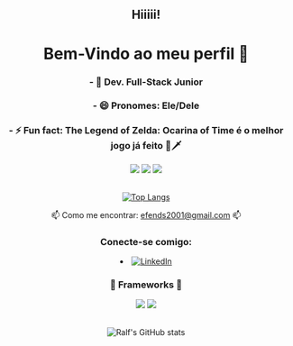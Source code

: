 <h2 align="center">Hiiiii!</h1>

<h1 align="center"> Bem-Vindo ao meu perfil 👋</h1>

<h3 align="center">- 🤖 Dev. Full-Stack Junior</h3>

<h3 align="center">- 😄 Pronomes: Ele/Dele</h3>

<h3 align="center">- ⚡ Fun fact: The Legend of Zelda: Ocarina of Time é o melhor jogo já feito 🏹🗡</h3>




 <div align="center">

  <span>

   <img src="https://img.shields.io/badge/JavaScript-F7DF1E?style=for-the-badge&logo=javascript&logoColor=black"/>

   <img src="https://img.shields.io/badge/HTML5-E34F26?style=for-the-badge&logo=html5&logoColor=white"/>

   <img src="https://img.shields.io/badge/CSS3-1572B6?style=for-the-badge&logo=css3&logoColor=white"/>

  </span>

 </div>

</br>



<div align="center">



[![Top Langs](https://github-readme-stats.vercel.app/api/top-langs/?username=cadunands&layout=compact&theme=tokyonight)](https://github.com/ralfprezia/github-readme-stats)

  



</div>


<div align="center">

  

 📫 Como me encontrar: efends2001@gmail.com 📫
 

</div>

<h3 align="center">Conecte-se comigo:</h3>

  
<li align="center">  
<a href="https://www.linkedin.com/in/eduardo-fernandes-1001/" target="_blank"><img src="https://img.shields.io/badge/LinkedIn-0077B5?style=for-the-badge&logo=linkedin&logoColor=white" alt="LinkedIn"></a>
  </a>
</li>




<h3 align="center"> 🚀 Frameworks 🚀 </h3>

<div align="center">

 <span>

  <img src="https://img.shields.io/badge/React-20232A?style=for-the-badge&logo=react&logoColor=61DAFB"/>
  
  <img src="https://img.shields.io/badge/Bootstrap-563D7C?style=for-the-badge&logo=bootstrap&logoColor=white"/>  

 </span>

</div>


</br>

<div align="center">

  

![Ralf's GitHub stats](https://github-readme-stats.vercel.app/api?username=cadunands&show_icons=true&theme=tokyonight)



</div>


</br>



<!--
**cadunands/cadunands** is a ✨ _special_ ✨ repository because its `README.md` (this file) appears on your GitHub profile.

Here are some ideas to get you started:

- 🔭 I’m currently working on ...
- 🌱 I’m currently learning ...
- 👯 I’m looking to collaborate on ...
- 🤔 I’m looking for help with ...
- 💬 Ask me about ...
- 📫 How to reach me: ...
- 😄 Pronouns: ...
- ⚡ Fun fact: ...
-->
